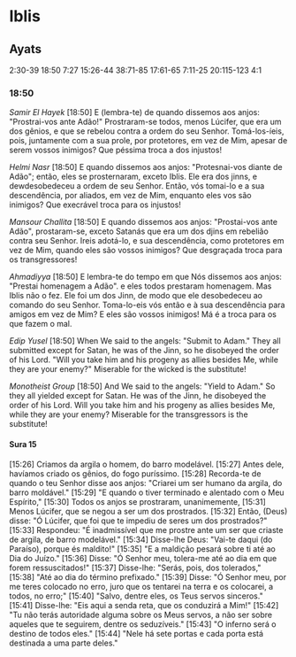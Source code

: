 # Iblis

## Ayats

2:30-39
18:50
7:27
15:26-44
38:71-85
17:61-65
7:11-25
20:115-123
4:1

### 18:50

*Samir El Hayek*
[18:50] E (lembra-te) de quando dissemos aos anjos: "Prostrai-vos ante Adão!" Prostraram-se todos, menos Lúcifer, que era um dos gênios, e que se rebelou contra a ordem do seu Senhor. Tomá-los-íeis, pois, juntamente com a sua prole, por protetores, em vez de Mim, apesar de serem vossos inimigos? Que péssima troca a dos injustos!

*Helmi Nasr*
[18:50] E quando dissemos aos anjos: "Protesnai-vos diante de Adão"; então, eles se prosternaram, exceto Iblis. Ele era dos jinns, e dewdesobedeceu a ordem de seu Senhor. Então, vós tomai-lo e a sua descendência, por aliados, em vez de Mim, enquanto eles vos são inimigos? Que execrável troca para os injustos!

*Mansour Challita*
[18:50] E quando dissemos aos anjos: "Prostai-vos ante Adão", prostaram-se, exceto Satanás que era um dos djins em rebelião contra seu Senhor. Ireis adotá-lo, e sua descendência, como protetores em vez de Mim, quando eles são vossos inimigos? Que desgraçada troca para os transgressores!

*Ahmadiyya*
[18:50] E lembra-te do tempo em que Nós dissemos aos anjos: "Prestai homenagem a Adão". e eles todos prestaram homenagem. Mas Iblis não o fez. Ele foi um dos Jinn, de modo que ele desobedeceu ao comando do seu Senhor. Toma-lo-eis vós então e à sua descendência para amigos em vez de Mim? E eles são vossos inimigos! Má é a troca para os que fazem o mal.

*Edip Yusel*
[18:50] When We said to the angels: "Submit to Adam." They all submitted except for Satan, he was of the Jinn, so he disobeyed the order of his Lord. "Will you take him and his progeny as allies besides Me, while they are your enemy?" Miserable for the wicked is the substitute!

*Monotheist Group*
[18:50] And We said to the angels: "Yield to Adam." So they all yielded except for Satan. He was of the Jinn, he disobeyed the order of his Lord. Will you take him and his progeny as allies besides Me, while they are your enemy? Miserable for the transgressors is the substitute!


#### Sura 15

[15:26] Criamos da argila o homem, do barro modelável.
[15:27] Antes dele, havíamos criado os gênios, do fogo puríssimo.
[15:28] Recorda-te de quando o teu Senhor disse aos anjos: "Criarei um ser humano da argila, do barro moldável."
[15:29] "E quando o tiver terminado e alentado com o Meu Espírito,"
[15:30] Todos os anjos se prostraram, unanimemente,
[15:31] Menos Lúcifer, que se negou a ser um dos prostrados.
[15:32] Então, (Deus) disse: "Ó Lúcifer, que foi que te impediu de seres um dos prostrados?"
[15:33] Respondeu: "É inadmissível que me prostre ante um ser que criaste de argila, de barro modelável."
[15:34] Disse-lhe Deus: "Vai-te daqui (do Paraíso), porque és maldito!"
[15:35] "E a maldição pesará sobre ti até ao Dia do Juízo."
[15:36] Disse: "Ó Senhor meu, tolera-me até ao dia em que forem ressuscitados!"
[15:37] Disse-lhe: "Serás, pois, dos tolerados,"
[15:38] "Até ao dia do término prefixado."
[15:39] Disse: "Ó Senhor meu, por me teres colocado no erro, juro que os tentarei na terra e os colocarei, a todos, no erro;"
[15:40] "Salvo, dentre eles, os Teus servos sinceros."
[15:41] Disse-lhe: "Eis aqui a senda reta, que os conduzirá a Mim!"
[15:42] "Tu não terás autoridade alguma sobre os Meus servos, a não ser sobre aqueles que te seguirem, dentre os seduzíveis."
[15:43] "O inferno será o destino de todos eles."
[15:44] "Nele há sete portas e cada porta está destinada a uma parte deles."
